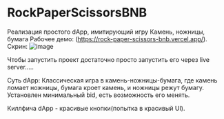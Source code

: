 # RockPaperScissorsBNB

Реализация простого dApp, имитирующий игру Камень, ножницы, бумага
Рабочее демо: (https://rock-paper-scissors-bnb.vercel.app/).
Скрин:
![image](https://user-images.githubusercontent.com/45174741/227964431-f7476983-fd3c-42c6-a698-ac97788bed39.png)


Чтобы запустить проект достаточно просто запустить его через live server.....


Суть dApp:
Классическая игра в камень-ножницы-бумага, где камень ломает ножницы, бумага кроет камень, и ножницы режут бумагу.
Установлен минимальный bid, есть возможность его менять.

Киллфича  dApp - красивые кнопки(попытка в красивый UI).
